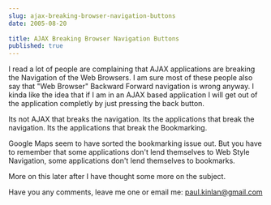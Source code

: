```yaml
---
slug: ajax-breaking-browser-navigation-buttons
date: 2005-08-20
 
title: AJAX Breaking Browser Navigation Buttons
published: true
---
```

I read a lot of people are complaining that AJAX applications are breaking the Navigation of the Web Browsers.  I am sure most of these people also say that "Web Browser" Backward  Forward navigation is wrong anyway.  I kinda like the idea that if I am in an AJAX based application I will get out of the application completly by just pressing the back button.<p />Its not AJAX that breaks the navigation.  Its the applications that break the navigation.  Its the applications that break the Bookmarking.<p />Google Maps seem to have sorted the bookmarking issue out.  But you have to remember that some applications don't lend themselves to Web Style Navigation, some applications don't lend themselves to bookmarks.<p />More on this later after I have thought some more on the subject.<p />Have you any comments, leave me one or email me: <a href="mailto:paul.kinlan@gmail.com">paul.kinlan@gmail.com</a><p />

